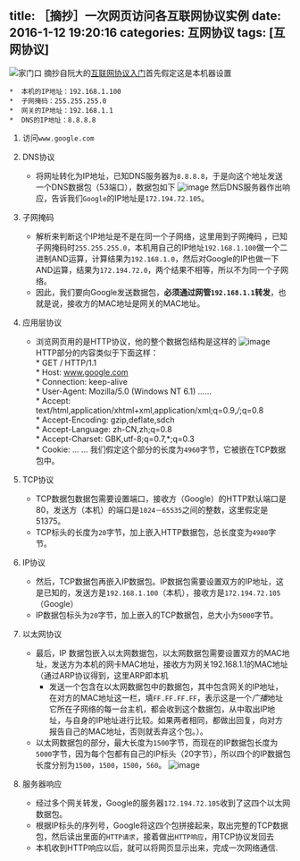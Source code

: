 title: ［摘抄］一次网页访问各互联网协议实例
date: 2016-1-12 19:20:16
categories: 互网协议
tags: [互网协议]
---
![家门口](http://7xntdk.com1.z0.glb.clouddn.com/xingkong.jpg)
摘抄自阮大的[互联网协议入门](http://www.ruanyifeng.com/blog/2012/06/internet_protocol_suite_part_ii.html)首先假定这是本机器设置

	*  本机的IP地址：192.168.1.100
	*  子网掩码：255.255.255.0
	*  网关的IP地址：192.168.1.1
	*  DNS的IP地址：8.8.8.8

1.	访问`www.google.com`
<!--more-->
2.	DNS协议		
	* 将网址转化为IP地址，已知DNS服务器为`8.8.8.8`，于是向这个地址发送一个DNS数据包（53端口），数据包如下
	![image](http://image.beekka.com/blog/201206/bg2012061105.png)
	然后DNS服务器作出响应，告诉我们`Google`的IP地址是`172.194.72.105`。
3. 	子网掩码
	* 解析来判断这个IP地址是不是在同一个子网络，这里用到子网掩码   ，已知子网掩码时`255.255.255.0`，本机用自己的IP地址`192.168.1.100`做一个二进制AND运算，计算结果为`192.168.1.0`，然后对Google的IP也做一下AND运算，结果为`172.194.72.0`，两个结果不相等，所以不为同一个子网络。					 
	* 因此，我们要向Google发送数据包，**必须通过网管`192.168.1.1`转发**，也就是说，接收方的MAC地址是网关的MAC地址。

4.	应用层协议	
	* 浏览网页用的是HTTP协议，他的整个数据包结构是这样的
	![image](http://image.beekka.com/blog/201206/bg2012061106.png)
		HTTP部分的内容类似于下面这样：	
			* GET / HTTP/1.1	    	
			* Host: www.google.com      
			* Connection: keep-alive       
			* User-Agent: Mozilla/5.0 (Windows NT 6.1) ......    
			* Accept: text/html,application/xhtml+xml,application/xml;q=0.9,*/*;q=0.8    
			* Accept-Encoding: gzip,deflate,sdch    
			* Accept-Language: zh-CN,zh;q=0.8     
			* Accept-Charset: GBK,utf-8;q=0.7,*;q=0.3    
			* Cookie: ... ...
	我们假定这个部分的长度为`4960`字节，它被嵌在TCP数据包中。
5.	TCP协议			
	* TCP数据包数据包需要设置端口，接收方（Google）的HTTP默认端口是80，发送方（本机）的端口是`1024－65535`之间的整数，这里假定是51375。
	* TCP标头的长度为`20`字节，加上嵌入HTTP数据包，总长度变为`4980`字节。
6.	IP协议
	* 然后，TCP数据包再嵌入IP数据包。IP数据包需要设置双方的IP地址，这是已知的，发送方是`192.168.1.100`（本机），接收方是`172.194.72.105`（Google）
	* IP数据包标头为`20`字节，加上嵌入的TCP数据包，总大小为`5000`字节。
7.	以太网协议
	* 最后，IP	数据包嵌入以太网数据包，以太网数据包需要设置双方的MAC地址，发送方为本机的网卡MAC地址，接收方为网关192.168.1.1的MAC地址（通过ARP协议得到，这里ARP即本机
		* 发送一个包含在以太网数据包中的数据包，其中包含网关的IP地址，在对方的MAC地址这一栏，填`FF.FF.FF.FF`，表示这是一个*广播*地址它所在子网络的每一台主机，都会收到这个数据包，从中取出IP地址，与自身的IP地址进行比较。如果两者相同，都做出回复，向对方报告自己的MAC地址，否则就丢弃这个包。）。
	* 以太网数据包的部分，最大长度为`1500`字节，而现在的IP数据包长度为`5000`字节，因为每个包都有自己的IP标头（20字节），所以四个的IP数据包长度分别为`1500`，`1500`，`1500`，`560`。
	![image](http://image.beekka.com/blog/201206/bg2012061107.png)
8.	服务器响应
	* 经过多个网关转发，Google的服务器`172.194.72.105`收到了这四个以太网数据包。
	* 根据IP标头的序列号，Google将这四个包拼接起来，取出完整的TCP数据包，然后读出里面的`HTTP请求`，接着做出`HTTP响应`，用TCP协议发回去
	* 本机收到HTTP响应以后，就可以将网页显示出来，完成一次网络通信.	

